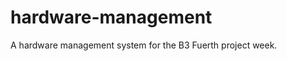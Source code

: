 hardware-management
===================

A hardware management system for the B3 Fuerth project week.
